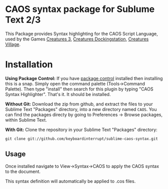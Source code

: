 # CAOS syntax package for Sublume Text 2/3

This Package provides Syntax highlighting for the CAOS Script Language, used by the Games [Creatures 3](https://creatures.wiki/Creatures_3), [Creatures Dockingstation](https://creatures.wiki/Docking_Station), [Creatures Village](https://creatures.wiki/Creatures_Village).

# Installation

**Using Package Control:** If you have [package control](https://sublime.wbond.net/) installed then installing this is a snap. Simply open the command palette (Tools->Command Palette). Then type "install" then search for this plugin by typing "CAOS Syntax Highlighter". That's it. It should be installed.

**Without Git:** Download the zip from github, and extract the files to your Sublime Text "Packages" directory, into a new directory named `CAOS`. You can find the packages directy by going to Preferences -> Browse packages, within Sublime Text.

**With Git:** Clone the repository in your Sublime Text "Packages" directory:

    git clone git://github.com/keyboardinterrupt/sublime-caos-syntax.git

## Usage
Once installed navigate to View->Syntax->CAOS to apply the CAOS syntax to the document.

This syntax definition will automatically be applied to .cos files.
